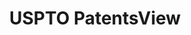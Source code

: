 ---
layout: default
bigquery: https://console.cloud.google.com/bigquery?p=patents-public-data&d=patentsview&page=dataset
citation: Attribution should be given to PatentsView for use, distribution, or derivative
  works.
code: https://github.com/CSSIP-AIR/PatentsView-Code-Snippets/
contributors: USPTO
cost: None
description: 'PatentsView includes US patent data including raw data (summaries, applications,
  pregrant applications), disambugations of inventors and assignees, and inventor
  gender estimates.  Also foreign priority data, # of figures and sheets, and government
  interest statements.'
documentation: https://patentsview.org/query/builder-faqs
last_edit: Mon, 04 Apr 2022 19:02:57 GMT
location: https://patentsview.org/
maintained_by: USPTO
record_creation_timestamp: 12/2/2020 17:20:46
schema_fields: '[''publication_number'', ''fname'', ''disamb_assignee_id_20191008'',
  ''disamb_inventor_id_20190312'', ''_371_date'', ''lapse_of_patent'', ''male_flag'',
  ''contract_award_number'', ''gi_statement'', ''uuid'', ''classification_value'',
  ''group_id'', ''assignee_id'', ''disclaimer_date'', ''date'', ''role'', ''withdrawn'',
  ''disamb_inventor_id_20200630'', ''male'', ''applicant_type'', ''disamb_assignee_id_20200331'',
  ''doc_type'', ''classification_data_source'', ''level_two'', ''deceased'', ''subsection_id'',
  ''num_figures'', ''country_transformed'', ''latlong'', ''subgroup_id'', ''disamb_inventor_id_20191231'',
  ''dependent'', ''subclass'', ''rawassignee_id'', ''disamb_assignee_id_20190820'',
  ''country'', ''category_id'', ''subcategory_id'', ''attribution_status'', ''disamb_inventor_id_20191008'',
  ''rawinventor_id'', ''action_date'', ''longitude'', ''lname'', ''main_group'', ''relkind'',
  ''lawyer_id'', ''name'', ''latin_name'', ''group'', ''field_id'', ''classification_level'',
  ''num'', ''ipc_class'', ''level_one'', ''id'', ''status'', ''rule_47'', ''f102_date'',
  ''organization_id'', ''organization'', ''title'', ''variety'', ''state'', ''num_claims'',
  ''rel_id'', ''disamb_inventor_id_20170808'', ''term_disclaimer'', ''sequence'',
  ''reldocno'', ''abstract'', ''name_first'', ''county'', ''ipc_version_indicator'',
  ''doctype'', ''series_code'', ''county_fips'', ''disamb_assignee_id_20190312'',
  ''text'', ''inventor_id'', ''designation'', ''kind'', ''filename'', ''application_id'',
  ''f371_date'', ''sector_title'', ''subclass_id'', ''patent_id'', ''disamb_inventor_id_20171003'',
  ''rawlocation_id'', ''disamb_inventor_id_20171226'', ''disamb_assignee_id_20181127'',
  ''citation_id'', ''disamb_inventor_id_20201229'', ''num_sheets'', ''field_title'',
  ''type'', ''disamb_inventor_id_20181127'', ''name_last'', ''classification_status'',
  ''subgroup'', ''disamb_inventor_id_20200331'', ''mainclass_id'', ''location_id'',
  ''symbol_position'', ''section_id'', ''latitude'', ''number'', ''term_grant'', ''_102_date'',
  ''city'', ''disamb_assignee_id_20191231'', ''disamb_inventor_id_20180528'', ''exemplary'',
  ''disamb_inventor_id_20200929'', ''disamb_assignee_id_20200929'', ''disamb_inventor_id_20190820'',
  ''section'', ''length'', ''state_fips'', ''category'', ''disamb_inventor_id_20170307'',
  ''disamb_assignee_id_20200630'', ''level_three'', ''term_extension'']'
shortname: patentsview
tags:
- disambiguation
- United States
- gender
terms_of_use: Creative Commons Attribution 4.0 International License.
timeframe: 1963-1999
title: USPTO PatentsView
uuid: cf1780b1-e265-4e49-8d1d-83b9cfe0fd9a
---
